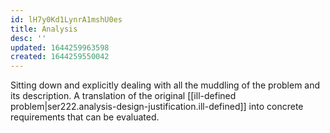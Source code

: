 ```yaml
---
id: lH7y0Kd1LynrA1mshU0es
title: Analysis
desc: ''
updated: 1644259963598
created: 1644259550042
---
```


Sitting down and explicitly dealing with all the muddling of the problem and its description. A translation of the original [[ill-defined problem|ser222.analysis-design-justification.ill-defined]] into concrete requirements that can be evaluated.